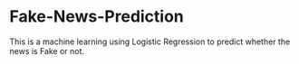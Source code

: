 # Fake-News-Prediction
This is a machine learning using Logistic Regression to predict whether the news is Fake or not.
